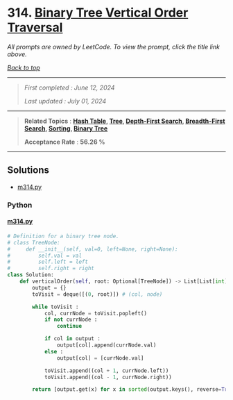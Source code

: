 # 314. [Binary Tree Vertical Order Traversal](<https://leetcode.com/problems/binary-tree-vertical-order-traversal>)

*All prompts are owned by LeetCode. To view the prompt, click the title link above.*

*[Back to top](<../README.md>)*

------

> *First completed : June 12, 2024*
>
> *Last updated : July 01, 2024*

------

> **Related Topics** : **[Hash Table](<by_topic/Hash Table.md>), [Tree](<by_topic/Tree.md>), [Depth-First Search](<by_topic/Depth-First Search.md>), [Breadth-First Search](<by_topic/Breadth-First Search.md>), [Sorting](<by_topic/Sorting.md>), [Binary Tree](<by_topic/Binary Tree.md>)**
>
> **Acceptance Rate** : **56.26 %**

------

## Solutions

- [m314.py](<../my-submissions/m314.py>)
### Python
#### [m314.py](<../my-submissions/m314.py>)
```Python
# Definition for a binary tree node.
# class TreeNode:
#     def __init__(self, val=0, left=None, right=None):
#         self.val = val
#         self.left = left
#         self.right = right
class Solution:
    def verticalOrder(self, root: Optional[TreeNode]) -> List[List[int]]:
        output = {}
        toVisit = deque([(0, root)]) # (col, node)

        while toVisit :
            col, currNode = toVisit.popleft()
            if not currNode :
                continue

            if col in output :
                output[col].append(currNode.val)
            else :
                output[col] = [currNode.val]

            toVisit.append((col + 1, currNode.left))
            toVisit.append((col - 1, currNode.right))

        return [output.get(x) for x in sorted(output.keys(), reverse=True)]

```

